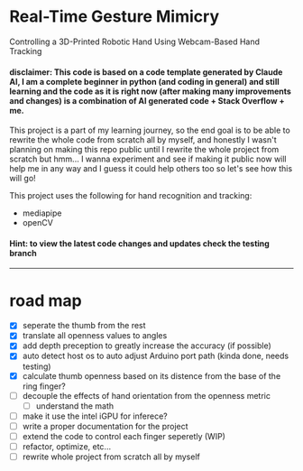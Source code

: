 # Real-Time Gesture Mimicry
 Controlling a 3D-Printed Robotic Hand Using Webcam-Based Hand Tracking

#### disclaimer: This code is based on a code template generated by Claude AI, I am a complete beginner in python (and coding in general) and still learning and the code as it is right now (after making many improvements and changes) is a combination of AI generated code + Stack Overflow + me.

This project is a part of my learning journey, so the end goal is to be able to rewrite the whole code from scratch all by myself, and honestly I wasn't planning on making this repo public until I rewrite the whole project from scratch but hmm... I wanna experiment and see if making it public now will help me in any way and I guess it could help others too so let's see how this will go!

This project uses the following for hand recognition and tracking:
- mediapipe
- openCV

#### Hint: to view the latest code changes and updates check the testing branch

---

# road map
- [x] seperate the thumb from the rest
- [x] translate all openness values to angles
- [x] add depth preception to greatly increase the accuracy (if possible)
- [x] auto detect host os to auto adjust Arduino port path (kinda done, needs testing)
- [x] calculate thumb openness based on its distence from the base of the ring finger?
- [ ] decouple the effects of hand orientation from the openness metric
     - [ ] understand the math
- [ ] make it use the intel iGPU for inferece?
- [ ] write a proper documentation for the project
- [ ] extend the code to control each finger seperetly (WIP)
- [ ] refactor, optimize, etc...
- [ ] rewrite whole project from scratch all by myself
